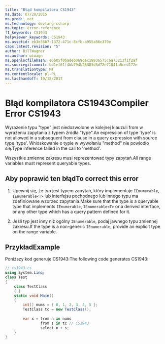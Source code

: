 ```yaml
---
title: "Błąd kompilatora CS1943"
ms.date: 07/20/2015
ms.prod: .net
ms.technology: devlang-csharp
ms.topic: error-reference
f1_keywords: CS1943
helpviewer_keywords: CS1943
ms.assetid: eb3e36b7-1372-471c-8cfb-a955a86c379e
caps.latest.revision: "5"
author: BillWagner
ms.author: wiwagn
ms.openlocfilehash: e6b05f0badeb069dac19936575c6a73213f1f2af
ms.sourcegitcommit: bd1ef61f4bb794b25383d3d72e71041a5ced172e
ms.translationtype: MT
ms.contentlocale: pl-PL
ms.lasthandoff: 10/18/2017
---
```

# <a name="compiler-error-cs1943"></a><span data-ttu-id="4fcee-102">Błąd kompilatora CS1943</span><span class="sxs-lookup"><span data-stu-id="4fcee-102">Compiler Error CS1943</span></span>
<span data-ttu-id="4fcee-103">Wyrażenie typu "type" jest niedozwolone w kolejnej klauzuli from w wyrażeniu zapytania z typem źródła "type".</span><span class="sxs-lookup"><span data-stu-id="4fcee-103">An expression of type 'type' is not allowed in a subsequent from clause in a query expression with source type 'type'.</span></span> <span data-ttu-id="4fcee-104">Wnioskowanie o typie w wywołaniu "method" nie powiodło się.</span><span class="sxs-lookup"><span data-stu-id="4fcee-104">Type inference failed in the call to 'method'.</span></span>  
  
 <span data-ttu-id="4fcee-105">Wszystkie zmienne zakresu musi reprezentować typy zapytań.</span><span class="sxs-lookup"><span data-stu-id="4fcee-105">All range variables must represent queryable types.</span></span>  
  
## <a name="to-correct-this-error"></a><span data-ttu-id="4fcee-106">Aby poprawić ten błąd</span><span class="sxs-lookup"><span data-stu-id="4fcee-106">To correct this error</span></span>  
  
1.  <span data-ttu-id="4fcee-107">Upewnij się, że typ jest typem zapytań, który implementuje `IEnumerable`, `IEnumerable<T>` lub interfejsu pochodnego lub innego typu ma zdefiniowane wzorzec zapytania.</span><span class="sxs-lookup"><span data-stu-id="4fcee-107">Make sure that the type is a queryable type that implements `IEnumerable`, `IEnumerable<T>` or a derived interface, or any other type which has a query pattern defined for it.</span></span>  
  
2.  <span data-ttu-id="4fcee-108">Jeśli typ jest inny niż ogólny `IEnumerable`, podaj jawnego typu zmiennej zakresu.</span><span class="sxs-lookup"><span data-stu-id="4fcee-108">If the type is a non-generic `IEnumerable`, provide an explicit type on the range variable.</span></span>  
  
## <a name="example"></a><span data-ttu-id="4fcee-109">Przykład</span><span class="sxs-lookup"><span data-stu-id="4fcee-109">Example</span></span>  
 <span data-ttu-id="4fcee-110">Poniższy kod generuje CS1943:</span><span class="sxs-lookup"><span data-stu-id="4fcee-110">The following code generates CS1943:</span></span>  
  
```csharp  
// cs1943.cs  
using System.Linq;  
class Test  
{  
    class TestClass  
    { }  
    static void Main()  
    {  
        int[] nums = { 0, 1, 2, 3, 4, 5 };  
        TestClass tc = new TestClass();  
  
        var x = from n in nums  
                from s in tc // CS1943  
                select n + s;  
    }  
}  
```
